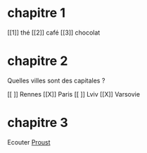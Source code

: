 # chapitre 1

[[1]] thé
[[2]] café
[[3]] chocolat

# chapitre 2

Quelles villes sont des capitales ?

[[ ]] Rennes
[[X]] Paris
[[ ]] Lviv
[[X]] Varsovie

# chapitre 3

Ecouter [Proust](proust.md)

